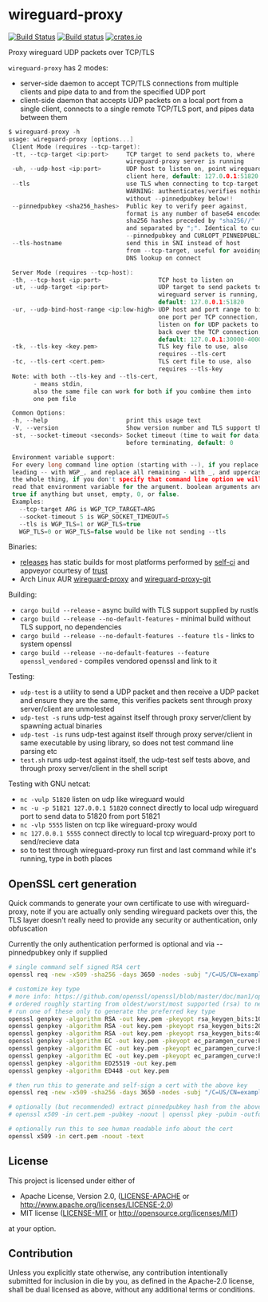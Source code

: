 # wireguard-proxy

[![Build Status](https://ci.moparisthe.best/job/moparisthebest/job/wireguard-proxy/job/master/badge/icon%3Fstyle=plastic)](https://ci.moparisthe.best/job/moparisthebest/job/wireguard-proxy/job/master/)
[![Build status](https://ci.appveyor.com/api/projects/status/vl8c9xdhvgn997d2/branch/master?svg=true)](https://ci.appveyor.com/project/moparisthebest/wireguard-proxy)
[![crates.io](https://img.shields.io/crates/v/wireguard-proxy.svg)](https://crates.io/crates/wireguard-proxy)

Proxy wireguard UDP packets over TCP/TLS

`wireguard-proxy` has 2 modes:

- server-side daemon to accept TCP/TLS connections from multiple clients and pipe data to and from the specified UDP port
- client-side daemon that accepts UDP packets on a local port from a single client, connects to a single remote TCP/TLS port, and pipes data between them

```c
$ wireguard-proxy -h
usage: wireguard-proxy [options...]
 Client Mode (requires --tcp-target):
 -tt, --tcp-target <ip:port>     TCP target to send packets to, where
                                 wireguard-proxy server is running
 -uh, --udp-host <ip:port>       UDP host to listen on, point wireguard
                                 client here, default: 127.0.0.1:51820
 --tls                           use TLS when connecting to tcp-target
                                 WARNING: authenticates/verifies nothing
                                 without --pinnedpubkey below!!
 --pinnedpubkey <sha256_hashes>  Public key to verify peer against,
                                 format is any number of base64 encoded
                                 sha256 hashes preceded by "sha256//"
                                 and separated by ";". Identical to curl's
                                 --pinnedpubkey and CURLOPT_PINNEDPUBLICKEY
 --tls-hostname                  send this in SNI instead of host
                                 from --tcp-target, useful for avoiding
                                 DNS lookup on connect

 Server Mode (requires --tcp-host):
 -th, --tcp-host <ip:port>                TCP host to listen on
 -ut, --udp-target <ip:port>              UDP target to send packets to, where
                                          wireguard server is running,
                                          default: 127.0.0.1:51820
 -ur, --udp-bind-host-range <ip:low-high> UDP host and port range to bind to,
                                          one port per TCP connection, to
                                          listen on for UDP packets to send
                                          back over the TCP connection,
                                          default: 127.0.0.1:30000-40000
 -tk, --tls-key <key.pem>                 TLS key file to use, also
                                          requires --tls-cert
 -tc, --tls-cert <cert.pem>               TLS cert file to use, also
                                          requires --tls-key
 Note: with both --tls-key and --tls-cert,
       - means stdin,
       also the same file can work for both if you combine them into
       one pem file

 Common Options:
 -h, --help                      print this usage text
 -V, --version                   Show version number and TLS support then quit
 -st, --socket-timeout <seconds> Socket timeout (time to wait for data)
                                 before terminating, default: 0

 Environment variable support:
 For every long command line option (starting with --), if you replace the
 leading -- with WGP_, and replace all remaining - with _, and uppercase
 the whole thing, if you don't specify that command line option we will
 read that environment variable for the argument. boolean arguments are
 true if anything but unset, empty, 0, or false.
 Examples:
   --tcp-target ARG is WGP_TCP_TARGET=ARG
   --socket-timeout 5 is WGP_SOCKET_TIMEOUT=5
   --tls is WGP_TLS=1 or WGP_TLS=true
   WGP_TLS=0 or WGP_TLS=false would be like not sending --tls
```

Binaries:

- [releases](https://github.com/moparisthebest/wireguard-proxy/releases) has static builds for most platforms performed by [self-ci](https://github.com/moparisthebest/self-ci) and appveyor courtesy of [trust](https://github.com/japaric/trust)
- Arch Linux AUR [wireguard-proxy](https://aur.archlinux.org/packages/wireguard-proxy/) and [wireguard-proxy-git](https://aur.archlinux.org/packages/wireguard-proxy-git/)

Building:

- `cargo build --release` - async build with TLS support supplied by rustls
- `cargo build --release --no-default-features` - minimal build without TLS support, no dependencies
- `cargo build --release --no-default-features --feature tls` - links to system openssl
- `cargo build --release --no-default-features --feature openssl_vendored` - compiles vendored openssl and link to it

Testing:

- `udp-test` is a utility to send a UDP packet and then receive a UDP packet and ensure they are the same, this verifies packets sent through proxy server/client are unmolested  
- `udp-test -s` runs udp-test against itself through proxy server/client by spawning actual binaries
- `udp-test -is` runs udp-test against itself through proxy server/client in same executable by using library, so does not test command line parsing etc
- `test.sh` runs udp-test against itself, the udp-test self tests above, and through proxy server/client in the shell script

Testing with GNU netcat:

- `nc -vulp 51820` listen on udp like wireguard would
- `nc -u -p 51821 127.0.0.1 51820` connect directly to local udp wireguard port to send data to 51820 from port 51821
- `nc -vlp 5555` listen on tcp like wireguard-proxy would
- `nc 127.0.0.1 5555` connect directly to local tcp wireguard-proxy port to send/recieve data
- so to test through wireguard-proxy run first and last command while it's running, type in both places

## OpenSSL cert generation

Quick commands to generate your own certificate to use with wireguard-proxy, note if you are actually only sending
wireguard packets over this, the TLS layer doesn't really need to provide any security or authentication, only obfuscation

Currently the only authentication performed is optional and via --pinnedpubkey only if supplied

```sh
# single command self signed RSA cert
openssl req -new -x509 -sha256 -days 3650 -nodes -subj "/C=US/CN=example.org" -newkey rsa:2048 -out cert.pem -keyout key.pem

# customize key type
# more info: https://github.com/openssl/openssl/blob/master/doc/man1/openssl-genpkey.pod
# ordered roughly starting from oldest/worst/most supported (rsa) to newest/best/least supported (ed448) order
# run one of these only to generate the preferred key type
openssl genpkey -algorithm RSA -out key.pem -pkeyopt rsa_keygen_bits:1024
openssl genpkey -algorithm RSA -out key.pem -pkeyopt rsa_keygen_bits:2048
openssl genpkey -algorithm RSA -out key.pem -pkeyopt rsa_keygen_bits:4096
openssl genpkey -algorithm EC -out key.pem -pkeyopt ec_paramgen_curve:P-256 -pkeyopt ec_param_enc:named_curve
openssl genpkey -algorithm EC -out key.pem -pkeyopt ec_paramgen_curve:P-384 -pkeyopt ec_param_enc:named_curve
openssl genpkey -algorithm EC -out key.pem -pkeyopt ec_paramgen_curve:P-521 -pkeyopt ec_param_enc:named_curve
openssl genpkey -algorithm ED25519 -out key.pem
openssl genpkey -algorithm ED448 -out key.pem

# then run this to generate and self-sign a cert with the above key
openssl req -new -x509 -sha256 -days 3650 -nodes -subj "/C=US/CN=example.org" -out cert.pem -key key.pem

# optionally (but recommended) extract pinnedpubkey hash from the above generated cert like so:
# openssl x509 -in cert.pem -pubkey -noout | openssl pkey -pubin -outform der | openssl dgst -sha256 -binary | openssl enc -base64

# optionally run this to see human readable info about the cert
openssl x509 -in cert.pem -noout -text
```

## License

This project is licensed under either of

- Apache License, Version 2.0, ([LICENSE-APACHE](LICENSE-APACHE) or
   <http://www.apache.org/licenses/LICENSE-2.0>)
- MIT license ([LICENSE-MIT](LICENSE-MIT) or
   <http://opensource.org/licenses/MIT>)

at your option.

## Contribution

Unless you explicitly state otherwise, any contribution intentionally submitted
for inclusion in die by you, as defined in the Apache-2.0 license, shall be
dual licensed as above, without any additional terms or conditions.
